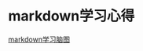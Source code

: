 # markdown学习心得
<a href="https://www.processon.com/view/link/590dacfde4b0230b25bc1c56"><p>markdown学习脑图</p></a>
